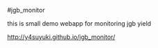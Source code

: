 #jgb_monitor

this is small demo webapp for monitoring jgb yield

http://y4suyuki.github.io/jgb_monitor/